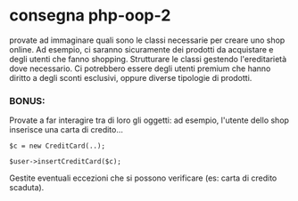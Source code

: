 # consegna php-oop-2
provate ad immaginare quali sono le classi necessarie per creare uno shop online.
Ad esempio, ci saranno sicuramente dei prodotti da acquistare e degli utenti che fanno shopping.
Strutturare le classi gestendo l'ereditarietà dove necessario.
Ci potrebbero essere degli utenti premium che hanno diritto a degli sconti esclusivi,
oppure diverse tipologie di prodotti.

### BONUS:
Provate a far interagire tra di loro gli oggetti: ad esempio, l'utente dello shop inserisce una carta di credito...

`$c = new CreditCard(..);`

`$user->insertCreditCard($c);`

Gestite eventuali eccezioni che si possono verificare (es: carta di credito scaduta).